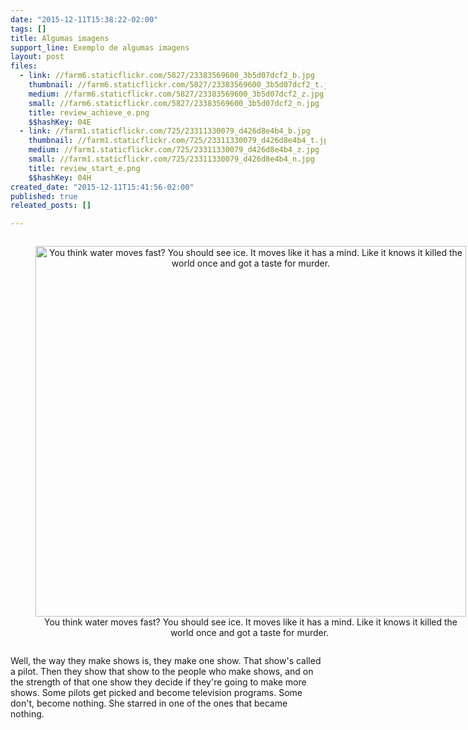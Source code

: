 ```yaml
---
date: "2015-12-11T15:38:22-02:00"
tags: []
title: Algumas imagens
support_line: Exemplo de algumas imagens
layout: post
files:
  - link: //farm6.staticflickr.com/5827/23383569600_3b5d07dcf2_b.jpg
    thumbnail: //farm6.staticflickr.com/5827/23383569600_3b5d07dcf2_t.jpg
    medium: //farm6.staticflickr.com/5827/23383569600_3b5d07dcf2_z.jpg
    small: //farm6.staticflickr.com/5827/23383569600_3b5d07dcf2_n.jpg
    title: review_achieve_e.png
    $$hashKey: 04E
  - link: //farm1.staticflickr.com/725/23311330079_d426d8e4b4_b.jpg
    thumbnail: //farm1.staticflickr.com/725/23311330079_d426d8e4b4_t.jpg
    medium: //farm1.staticflickr.com/725/23311330079_d426d8e4b4_z.jpg
    small: //farm1.staticflickr.com/725/23311330079_d426d8e4b4_n.jpg
    title: review_start_e.png
    $$hashKey: 04H
created_date: "2015-12-11T15:41:56-02:00"
published: true
releated_posts: []

---
```

<div style="text-align:center">
<figure class="image" style="display:inline-block"><img alt="You think water moves fast? You should see ice. It moves like it has a mind. Like it knows it killed the world once and got a taste for murder. " height="593" src="//farm6.staticflickr.com/5827/23383569600_3b5d07dcf2_b.jpg" width="689" />
<figcaption>You think water moves fast? You should see ice. It moves like it has a mind. Like it knows it killed the world once and got a taste for murder.&nbsp;</figcaption>
</figure>
</div>

<p>Well, the way they make shows is, they make one show. That show&#39;s called a pilot. Then they show that show to the people who make shows, and on the strength of that one show they decide if they&#39;re going to make more shows. Some pilots get picked and become television programs. Some don&#39;t, become nothing. She starred in one of the ones that became nothing.&nbsp;</p>
